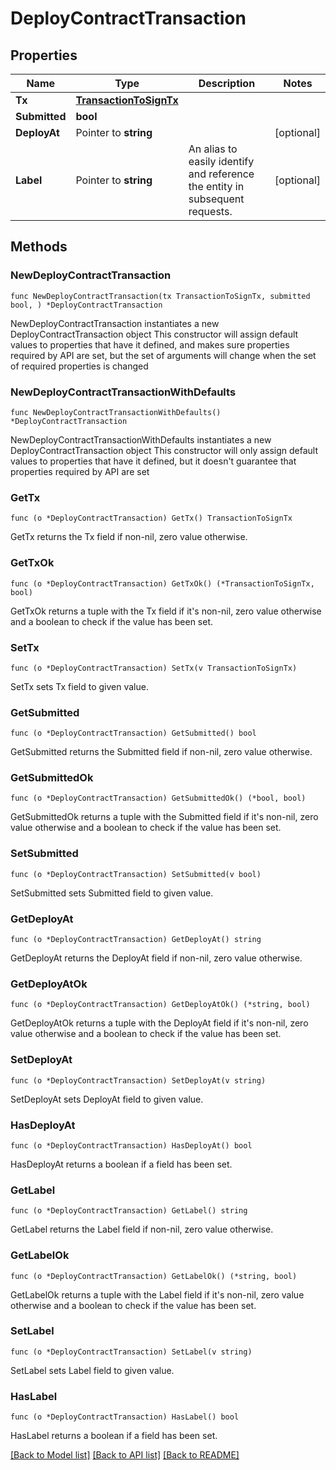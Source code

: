 # DeployContractTransaction

## Properties

Name | Type | Description | Notes
------------ | ------------- | ------------- | -------------
**Tx** | [**TransactionToSignTx**](TransactionToSignTx.md) |  | 
**Submitted** | **bool** |  | 
**DeployAt** | Pointer to **string** |  | [optional] 
**Label** | Pointer to **string** | An alias to easily identify and reference the entity in subsequent requests. | [optional] 

## Methods

### NewDeployContractTransaction

`func NewDeployContractTransaction(tx TransactionToSignTx, submitted bool, ) *DeployContractTransaction`

NewDeployContractTransaction instantiates a new DeployContractTransaction object
This constructor will assign default values to properties that have it defined,
and makes sure properties required by API are set, but the set of arguments
will change when the set of required properties is changed

### NewDeployContractTransactionWithDefaults

`func NewDeployContractTransactionWithDefaults() *DeployContractTransaction`

NewDeployContractTransactionWithDefaults instantiates a new DeployContractTransaction object
This constructor will only assign default values to properties that have it defined,
but it doesn't guarantee that properties required by API are set

### GetTx

`func (o *DeployContractTransaction) GetTx() TransactionToSignTx`

GetTx returns the Tx field if non-nil, zero value otherwise.

### GetTxOk

`func (o *DeployContractTransaction) GetTxOk() (*TransactionToSignTx, bool)`

GetTxOk returns a tuple with the Tx field if it's non-nil, zero value otherwise
and a boolean to check if the value has been set.

### SetTx

`func (o *DeployContractTransaction) SetTx(v TransactionToSignTx)`

SetTx sets Tx field to given value.


### GetSubmitted

`func (o *DeployContractTransaction) GetSubmitted() bool`

GetSubmitted returns the Submitted field if non-nil, zero value otherwise.

### GetSubmittedOk

`func (o *DeployContractTransaction) GetSubmittedOk() (*bool, bool)`

GetSubmittedOk returns a tuple with the Submitted field if it's non-nil, zero value otherwise
and a boolean to check if the value has been set.

### SetSubmitted

`func (o *DeployContractTransaction) SetSubmitted(v bool)`

SetSubmitted sets Submitted field to given value.


### GetDeployAt

`func (o *DeployContractTransaction) GetDeployAt() string`

GetDeployAt returns the DeployAt field if non-nil, zero value otherwise.

### GetDeployAtOk

`func (o *DeployContractTransaction) GetDeployAtOk() (*string, bool)`

GetDeployAtOk returns a tuple with the DeployAt field if it's non-nil, zero value otherwise
and a boolean to check if the value has been set.

### SetDeployAt

`func (o *DeployContractTransaction) SetDeployAt(v string)`

SetDeployAt sets DeployAt field to given value.

### HasDeployAt

`func (o *DeployContractTransaction) HasDeployAt() bool`

HasDeployAt returns a boolean if a field has been set.

### GetLabel

`func (o *DeployContractTransaction) GetLabel() string`

GetLabel returns the Label field if non-nil, zero value otherwise.

### GetLabelOk

`func (o *DeployContractTransaction) GetLabelOk() (*string, bool)`

GetLabelOk returns a tuple with the Label field if it's non-nil, zero value otherwise
and a boolean to check if the value has been set.

### SetLabel

`func (o *DeployContractTransaction) SetLabel(v string)`

SetLabel sets Label field to given value.

### HasLabel

`func (o *DeployContractTransaction) HasLabel() bool`

HasLabel returns a boolean if a field has been set.


[[Back to Model list]](../README.md#documentation-for-models) [[Back to API list]](../README.md#documentation-for-api-endpoints) [[Back to README]](../README.md)


